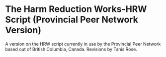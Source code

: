 # The Harm Reduction Works-HRW Script (Provincial Peer Network Version)
A version on the HRW script currently in use by the Provincial Peer Network based out of British Columbia, Canada. Revisions by Tanis Rose.
